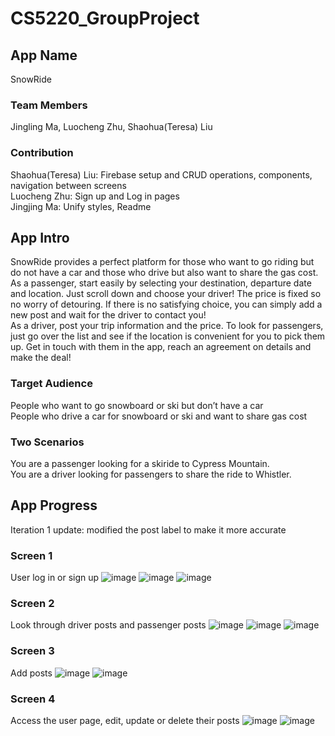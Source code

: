 # CS5220_GroupProject

## App Name

SnowRide

### Team Members

Jingling Ma, Luocheng Zhu, Shaohua(Teresa) Liu

### Contribution

Shaohua(Teresa) Liu: Firebase setup and CRUD operations, components, navigation between screens  
Luocheng Zhu: Sign up and Log in pages  
Jingjing Ma: Unify styles, Readme

## App Intro

SnowRide provides a perfect platform for those who want to go riding but do not have a car and those who drive but also want to share the gas cost.  
As a passenger, start easily by selecting your destination, departure date and location. Just scroll down and choose your driver! The price is fixed so no worry of detouring. If there is no satisfying choice, you can simply add a new post and wait for the driver to contact you!  
As a driver, post your trip information and the price. To look for passengers, just go over the list and see if the location is convenient for you to pick them up. Get in touch with them in the app, reach an agreement on details and make the deal!

### Target Audience

People who want to go snowboard or ski but don’t have a car  
People who drive a car for snowboard or ski and want to share gas cost

### Two Scenarios

You are a passenger looking for a skiride to Cypress Mountain.  
You are a driver looking for passengers to share the ride to Whistler.

## App Progress

Iteration 1 update: modified the post label to make it more accurate

### Screen 1

User log in or sign up
![image](https://github.com/tliu03/CS5220_GroupProject/blob/IterationOne/SnowRide/assets/welcome.png)
![image](https://github.com/tliu03/CS5220_GroupProject/blob/IterationOne/SnowRide/assets/signUp.png)
![image](https://github.com/tliu03/CS5220_GroupProject/blob/IterationOne/SnowRide/assets/logIn.png)

### Screen 2

Look through driver posts and passenger posts
![image](https://github.com/tliu03/CS5220_GroupProject/blob/IterationOne/SnowRide/assets/driverPost.png)
![image](https://github.com/tliu03/CS5220_GroupProject/blob/IterationOne/SnowRide/assets/passengerPost.png)
![image](https://github.com/tliu03/CS5220_GroupProject/blob/IterationOne/SnowRide/assets/postDeatil.png)

### Screen 3

Add posts
![image](https://github.com/tliu03/CS5220_GroupProject/blob/IterationOne/SnowRide/assets/addDriverPost.png)
![image](https://github.com/tliu03/CS5220_GroupProject/blob/IterationOne/SnowRide/assets/addPassengerPost.png)

### Screen 4

Access the user page, edit, update or delete their posts
![image](https://github.com/tliu03/CS5220_GroupProject/blob/IterationOne/SnowRide/assets/user.png)
![image](https://github.com/tliu03/CS5220_GroupProject/blob/IterationOne/SnowRide/assets/userPostDetail.png)
